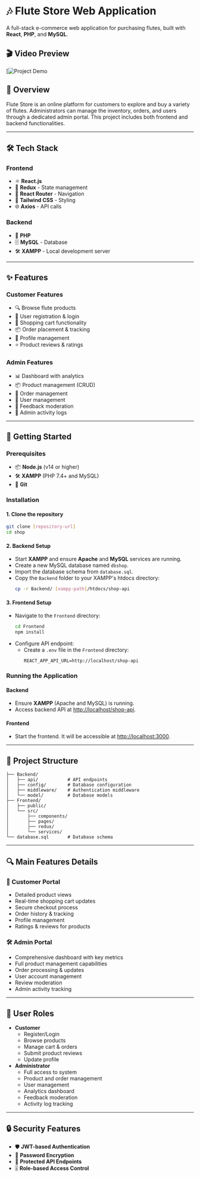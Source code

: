 # 🎶 Flute Store Web Application

A full-stack e-commerce web application for purchasing flutes, built with **React**, **PHP**, and **MySQL**.

## 🎬 Video Preview

[![Project Demo](https://youtu.be/QIQ_KQKGc8Q)

## 🌟 Overview

Flute Store is an online platform for customers to explore and buy a variety of flutes. Administrators can manage the inventory, orders, and users through a dedicated admin portal. This project includes both frontend and backend functionalities.

---

## 🛠️ Tech Stack

### Frontend

- ⚛️ **React.js**
- 🔄 **Redux** - State management
- 🚏 **React Router** - Navigation
- 🎨 **Tailwind CSS** - Styling
- 🌐 **Axios** - API calls

### Backend

- 🐘 **PHP**
- 🗄️ **MySQL** - Database
- 🛠️ **XAMPP** - Local development server

---

## ✨ Features

### Customer Features

- 🔍 Browse flute products
- 👤 User registration & login
- 🛒 Shopping cart functionality
- 📦 Order placement & tracking
- 🔧 Profile management
- ⭐ Product reviews & ratings

### Admin Features

- 📊 Dashboard with analytics
- 📦 Product management (CRUD)
- 🚚 Order management
- 👥 User management
- 💬 Feedback moderation
- 📜 Admin activity logs

---

## 🚀 Getting Started

### Prerequisites

- 📦 **Node.js** (v14 or higher)
- 🛠️ **XAMPP** (PHP 7.4+ and MySQL)
- 🐙 **Git**

### Installation

#### 1. Clone the repository

```bash
git clone [repository-url]
cd shop
```

#### 2. Backend Setup

- Start **XAMPP** and ensure **Apache** and **MySQL** services are running.
- Create a new MySQL database named `dbshop`.
- Import the database schema from `database.sql`.
- Copy the `Backend` folder to your XAMPP's htdocs directory:
  ```bash
  cp -r Backend/ [xampp-path]/htdocs/shop-api
  ```

#### 3. Frontend Setup

- Navigate to the `Frontend` directory:
  ```bash
  cd Frontend
  npm install
  ```
- Configure API endpoint:
  - Create a `.env` file in the `Frontend` directory:
    ```plaintext
    REACT_APP_API_URL=http://localhost/shop-api
    ```

### Running the Application

#### Backend

- Ensure **XAMPP** (Apache and MySQL) is running.
- Access backend API at [http://localhost/shop-api](http://localhost/shop-api).

#### Frontend

- Start the frontend. It will be accessible at [http://localhost:3000](http://localhost:3000).

---

## 📂 Project Structure

```
├── Backend/
│   ├── api/           # API endpoints
│   ├── config/        # Database configuration
│   ├── middleware/    # Authentication middleware
│   └── model/         # Database models
├── Frontend/
│   ├── public/
│   └── src/
│       ├── components/
│       ├── pages/
│       ├── redux/
│       └── services/
└── database.sql       # Database schema
```

---

## 🔍 Main Features Details

### 🛒 Customer Portal

- Detailed product views
- Real-time shopping cart updates
- Secure checkout process
- Order history & tracking
- Profile management
- Ratings & reviews for products

### 🛠️ Admin Portal

- Comprehensive dashboard with key metrics
- Full product management capabilities
- Order processing & updates
- User account management
- Review moderation
- Admin activity tracking

---

## 👥 User Roles

- **Customer**
  - Register/Login
  - Browse products
  - Manage cart & orders
  - Submit product reviews
  - Update profile
- **Administrator**
  - Full access to system
  - Product and order management
  - User management
  - Analytics dashboard
  - Feedback moderation
  - Activity log tracking

---

## 🔒 Security Features

- 🛡️ **JWT-based Authentication**
- 🔐 **Password Encryption**
- 🚫 **Protected API Endpoints**
- 🎚️ **Role-based Access Control**
